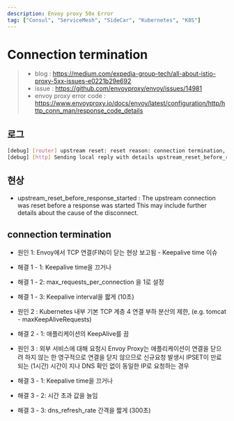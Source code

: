 ```yaml
---
description: Envoy proxy 50x Error
tag: ["Consul", "ServiceMesh", "SideCar", "Kubernetes", "K8S"]
---
```


# Connection termination

> - blog : <https://medium.com/expedia-group-tech/all-about-istio-proxy-5xx-issues-e0221b29e692>  
> - issue : <https://github.com/envoyproxy/envoy/issues/14981>  
> - envoy proxy error code : <https://www.envoyproxy.io/docs/envoy/latest/configuration/http/http_conn_man/response_code_details>

## 로그
```bash
[debug] [router] upstream reset: reset reason: connection termination, transport failure reason.
[debug] [http] Sending local reply with details upstream_reset_before_response_started(connection termination).
```

## 현상
- upstream_reset_before_response_started : The upstream connection was reset before a response was started This may include further details about the cause of the disconnect.

## connection termination

- 원인 1: Envoy에서 TCP 연결(FIN)이 닫는 현상 보고됨 - Keepalive time 이슈
- 해결 1 - 1: Keepalive time을 끄거나 
- 해결 1 - 2: max_requests_per_connection 을 1로 설정
- 해결 1 - 3: Keepalive interval을 짧게 (10초)

- 원인 2 : Kubernetes 내부 기본 TCP 계층 4 연결 부하 분산의 제한, (e.g. tomcat - maxKeepAliveRequests) 
- 해결 2 - 1: 애플리케이션의 KeepAlive를 끔

- 원인 3 : 외부 서비스에 대해 요청시 Envoy Proxy는 애플리케이션이 연결을 닫으려 하지 않는 한 영구적으로 연결을 닫지 않으므로 신규요청 발생시 IPSET이 만료되는 (1시간) 시간이 지나 DNS 확인 없이 동일한 IP로 요청하는 경우
- 해결 3 - 1: Keepalive time을 끄거나 
- 해결 3 - 2: 시간 초과 값을 늘임
- 해결 3 - 3: dns_refresh_rate 간격을 짧게 (300초)
